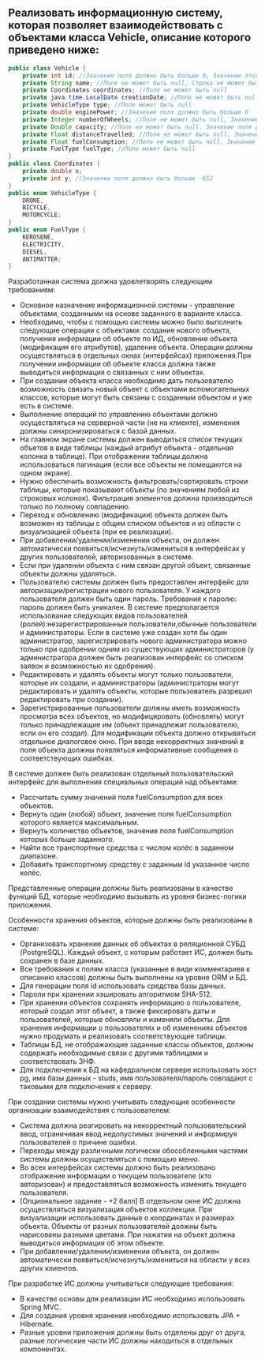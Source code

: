 ## Реализовать информационную систему, которая позволяет взаимодействовать с объектами класса Vehicle, описание которого приведено ниже:

```java
public class Vehicle {
    private int id; //Значение поля должно быть больше 0, Значение этого поля должно быть уникальным, Значение этого поля должно генерироваться автоматически
    private String name; //Поле не может быть null, Строка не может быть пустой
    private Coordinates coordinates; //Поле не может быть null
    private java.time.LocalDate creationDate; //Поле не может быть null, Значение этого поля должно генерироваться автоматически
    private VehicleType type; //Поле может быть null
    private double enginePower; //Значение поля должно быть больше 0
    private Integer numberOfWheels; //Поле не может быть null, Значение поля должно быть больше 0
    private Double capacity; //Поле не может быть null, Значение поля должно быть больше 0
    private Float distanceTravelled; //Поле не может быть null, Значение поля должно быть больше 0
    private Float fuelConsumption; //Поле не может быть null, Значение поля должно быть больше 0
    private FuelType fuelType; //Поле может быть null
}
public class Coordinates {
    private double x;
    private int y; //Значение поля должно быть больше -652
}
public enum VehicleType {
    DRONE,
    BICYCLE,
    MOTORCYCLE;
}
public enum FuelType {
    KEROSENE,
    ELECTRICITY,
    DIESEL,
    ANTIMATTER;
}
```

Разработанная система должна удовлетворять следующим требованиям:

* Основное назначение информационной системы - управление объектами, созданными на основе заданного в варианте класса.
* Необходимо, чтобы с помощью системы можно было выполнить следующие операции с объектами: создание нового объекта, получение информации об объекте по ИД, обновление объекта (модификация его атрибутов), удаление объекта. Операции должны осуществляться в отдельных окнах (интерфейсах) приложения.При получении информации об объекте класса должна также выводиться информация о связанных с ним объектах.
* При создании объекта класса необходимо дать пользователю возможность связать новый объект с объектами вспомогательных классов, которые могут быть связаны с созданным объектом и уже есть в системе.
* Выполнение операций по управлению объектами должно осуществляться на серверной части (не на клиенте), изменения должны синхронизироваться с базой данных.
* На главном экране системы должен выводиться список текущих объетов в виде таблицы (каждый атрибут объекта - отдельная колонка в таблице). При отображении таблицы должна использоваться пагинация (если все объекты не помещаются на одном экране).
* Нужно обеспечить возможность фильтровать/сортировать строки таблицы, которые показывают объекты (по значениям любой из строковых колонок). Фильтрация элементов должна производиться только по полному совпадению.
* Переход к обновлению (модификации) объекта должен быть возможен из таблицы с общим списком объектов и из области с визуализацией объекта (при ее реализации).
* При добавлении/удалении/изменении объекта, он должен автоматически появиться/исчезнуть/измениться в интерфейсах у других пользователей, авторизованных в системе.
* Если при удалении объекта с ним связан другой объект, связанные объекты должны удаляться.
* Пользователю системы должен быть предоставлен интерфейс для авторизации/регистрации нового пользователя. У каждого пользователя должен быть один пароль. Требования к паролю: пароль должен быть уникален. В системе предполагается использование следующих видов пользователей (ролей):незарегистрированные пользователи,обычные пользователи и администраторы. Если в системе уже создан хотя бы один администратор, зарегистрировать нового администратора можно только при одобрении одним из существующих администраторов (у администратора должен быть реализован интерфейс со списком заявок и возможностью их одобрения).
* Редактировать и удалять объекты могут только пользователи, которые их создали, и администраторы (администраторы могут редактировать и удалять объекты, которые пользователь разрешил редактировать при создании).
* Зарегистрированные пользователи должны иметь возможность просмотра всех объектов, но модифицировать (обновлять) могут только принадлежащие им (объект принадлежит пользователю, если он его создал). Для модификации объекта должно открываться отдельное диалоговое окно. При вводе некорректных значений в поля объекта должны появляться информативные сообщения о соответствующих ошибках.


В системе должен быть реализован отдельный пользовательский интерфейс для выполнения специальных операций над объектами:
* Рассчитать сумму значений поля fuelConsumption для всех объектов.
* Вернуть один (любой) объект, значение поля fuelConsumption которого является максимальным.
* Вернуть количество объектов, значение поля fuelConsumption которых больше заданного.
* Найти все транспортные средства с числом колёс в заданном диапазоне.
* Добавить транспортному средству с заданным id указанное число колёс.
  
Представленные операции должны быть реализованы в качестве функций БД, которые необходимо вызывать из уровня бизнес-логики приложения.

Особенности хранения объектов, которые должны быть реализованы в системе:
* Организовать хранение данных об объектах в реляционной СУБД (PostgreSQL). Каждый объект, с которым работает ИС, должен быть сохранен в базе данных.
* Все требования к полям класса (указанные в виде комментариев к описанию классов) должны быть выполнены на уровне ORM и БД.
* Для генерации поля id использовать средства базы данных.
* Пароли при хранении хэшировать алгоритмом SHA-512.
* При хранении объектов сохранять информацию о пользователе, который создал этот объект, а также фиксировать даты и пользователей, которые обновляли и изменяли объекты. Для хранения информации о пользователях и об изменениях объектов нужно продумать и реализовать соответствующие таблицы.
* Таблицы БД, не отображающие заданные классы объектов, должны содержать необходимые связи с другими таблицами и соответствовать 3НФ.
* Для подключения к БД на кафедральном сервере использовать хост pg, имя базы данных - studs, имя пользователя/пароль совпадают с таковыми для подключения к серверу.

При создании системы нужно учитывать следующие особенности организации взаимодействия с пользователем:
* Система должна реагировать на некорректный пользовательский ввод, ограничивая ввод недопустимых значений и информируя пользователей о причине ошибки.
* Переходы между различными логически обособленными частями системы должны осуществляться с помощью меню.
* Во всех интерфейсах системы должно быть реализовано отображение информации о текущем пользователе (кто авторизован) и предоставляться возможность изменить текущего пользователя.
* [Опциональное задание - +2 балл] В отдельном окне ИС должна осуществляться визуализация объектов коллекции. При визуализации использовать данные о координатах и размерах объекта. Объекты от разных пользователей должны быть нарисованы разными цветами. При нажатии на объект должна выводиться информация об этом объекте.
* При добавлении/удалении/изменении объекта, он должен автоматически появиться/исчезнуть/измениться на области у всех других клиентов.

При разработке ИС должны учитываться следующие требования:
* В качестве основы для реализации ИС необходимо использовать Spring MVC.
* Для создания уровня хранения необходимо использовать JPA + Hibernate.
* Разные уровни приложения должны быть отделены друг от друга, разные логические части ИС должны находиться в отдельных компонентах.
